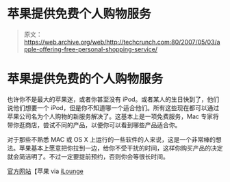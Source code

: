 # 苹果提供免费个人购物服务 

> 原文：<https://web.archive.org/web/http://techcrunch.com:80/2007/05/03/apple-offering-free-personal-shopping-service/>

# 苹果提供免费的个人购物服务

也许你不是最大的苹果迷，或者你甚至没有 iPod。或者某人的生日快到了，他们说他们想要一个 iPod，但是你不知道哪一个适合他们。所有这些现在都可以通过苹果公司名为个人购物的新服务解决了。这基本上是一项免费服务，Mac 专家将带你逛商店，尝试不同的产品，以便你可以看到哪些产品适合你。

对于那些不熟悉 MAC 或 OS X 上运行的一些软件的人来说，这是一个非常棒的想法。苹果基本上愿意把你拉到一边，给你不受干扰的时间，这样你购买产品的决定就会简洁明了。不过一定要提前预约，否则你会等很长时间。

[官方网站](https://web.archive.org/web/20221006133911/http://www.apple.com/retail/personalshopping/)【苹果 via [iLounge](https://web.archive.org/web/20221006133911/http://ilounge.com/index.php/news/comments/apple-offers-personal-shopping-service/)